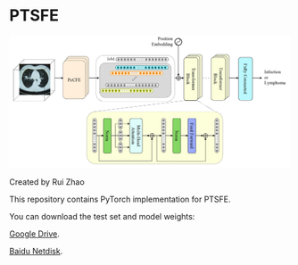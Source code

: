 # PTSFE

![Figure1](https://github.com/imchuyu/PTSFE/blob/main/PTSFE.png)

Created by Rui Zhao

This repository contains PyTorch implementation for PTSFE.

You can download the test set and model weights:

 [Google Drive](https://drive.google.com/drive/folders/1Z9iWdu5AoHKZP9mbjOdt7oe2HJS8hFeI?usp=drive_link). 
 
 [Baidu Netdisk](https://pan.baidu.com/s/1Wijt2GtrEuQrqR70vEdMUg?pwd=ftsj ). 
